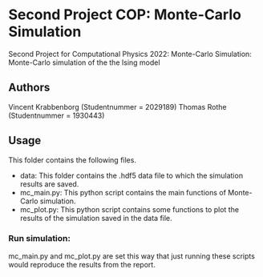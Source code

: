 # Second Project COP: Monte-Carlo Simulation

Second Project for Computational Physics 2022: 
Monte-Carlo Simulation: Monte-Carlo simulation of the the Ising
model 

## Authors
Vincent Krabbenborg (Studentnummer = 2029189)
Thomas Rothe (Studentnummer = 1930443)

## Usage
This folder contains the following files.

- data: This folder contains the .hdf5 data file to which the simulation results are saved.
- mc_main.py: This python script contains the main functions of Monte-Carlo simulation.
- mc_plot.py: This python script contains some functions to plot the results of the simulation saved in the data file.

### Run simulation:

mc_main.py and mc_plot.py are set this way that just running these scripts would reproduce the results from the report.
